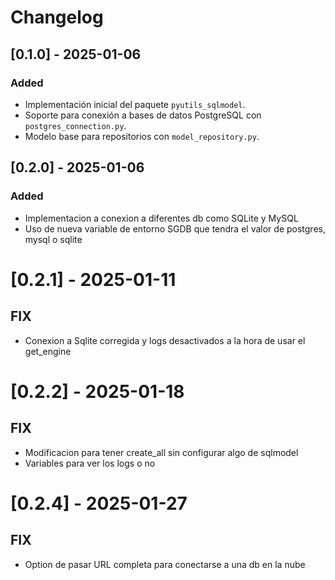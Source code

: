 # Changelog

## [0.1.0] - 2025-01-06
### Added
- Implementación inicial del paquete `pyutils_sqlmodel`.
- Soporte para conexión a bases de datos PostgreSQL con `postgres_connection.py`.
- Modelo base para repositorios con `model_repository.py`.


## [0.2.0] - 2025-01-06
### Added
- Implementacion a conexion a diferentes db como SQLite y MySQL
- Uso de nueva variable de entorno SGDB que tendra el  valor de postgres, mysql o sqlite

# [0.2.1] - 2025-01-11
## FIX
- Conexion a Sqlite corregida y logs desactivados a la hora de usar el get_engine

# [0.2.2] - 2025-01-18
## FIX 
- Modificacion para tener create_all sin configurar algo de sqlmodel
- Variables para ver los logs o no

# [0.2.4] - 2025-01-27
## FIX
- Option de pasar URL completa para conectarse a una db en la nube